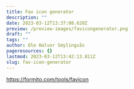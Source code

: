 ```yaml
---
title: Fav icon generator
description: ""
date: 2023-03-12T13:37:08.620Z
preview: /preview-images/favicongenerator.png
draft: ""
tags: ""
author: Ole Halvor Smylingsås
pageresources: {}
lastmod: 2023-03-12T13:42:13.811Z
slug: fav-icon-generator
---
```

<!--more-->
https://formito.com/tools/favicon